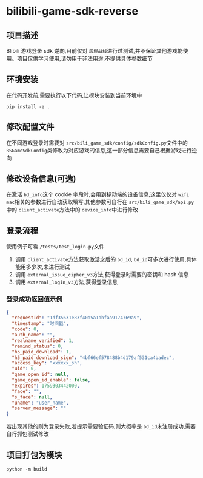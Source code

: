 # bilibili-game-sdk-reverse

## 项目描述

Blibili 游戏登录 sdk 逆向,目前仅对 `灰烬战线`进行过测试,并不保证其他游戏能使用。项目仅供学习使用,请勿用于非法用途,不提供具体参数细节

## 环境安装

在代码开发前,需要执行以下代码,让模块安装到当前环境中

```shell
pip install -e .
```

## 修改配置文件

在不同游戏登录时需要对 `src/bili_game_sdk/config/sdkConfig.py`文件中的 `BSGameSdkConfig`类修改为对应游戏的信息,这一部分信息需要自己根据游戏进行逆向

## 修改设备信息(可选)

在激活 `bd_info`这个 cookie 字段时,会用到移动端的设备信息,这里仅仅对 `wifi mac`相关的参数进行自动获取填写,其他参数可自行在 `src/bili_game_sdk/api.py`中的 `client_activate`方法中的 `device_info`中进行修改

## 登录流程

使用例子可看 `/tests/test_login.py`文件

1. 调用 `client_activate`方法获取激活之后的 `bd_id`, `bd_id`可多次进行使用,具体能用多少次,未进行测试
2. 调用 `external_issue_cipher_v3`方法,获得登录时需要的密钥和 hash 信息
3. 调用 `external_login_v3`方法,获得登录信息

### 登录成功返回值示例

```json
{
  "requestId": "1df35631e83f40a5a1abfaa9174769a9",
  "timestamp": "时间戳",
  "code": 0,
  "auth_name": "",
  "realname_verified": 1,
  "remind_status": 0,
  "h5_paid_download": 1,
  "h5_paid_download_sign": "4bf66ef578488b4d179af531ca4badec",
  "access_key": "xxxxxx_sh",
  "uid": 0,
  "game_open_id": null,
  "game_open_id_enable": false,
  "expires": 1759303442000,
  "face": "",
  "s_face": null,
  "uname": "user_name",
  "server_message": ""
}
```

若出现其他的则为登录失败,若提示需要验证码,则大概率是 `bd_id`未注册成功,需要自行抓包测试修改

## 项目打包为模块

```shell
python -m build
```
